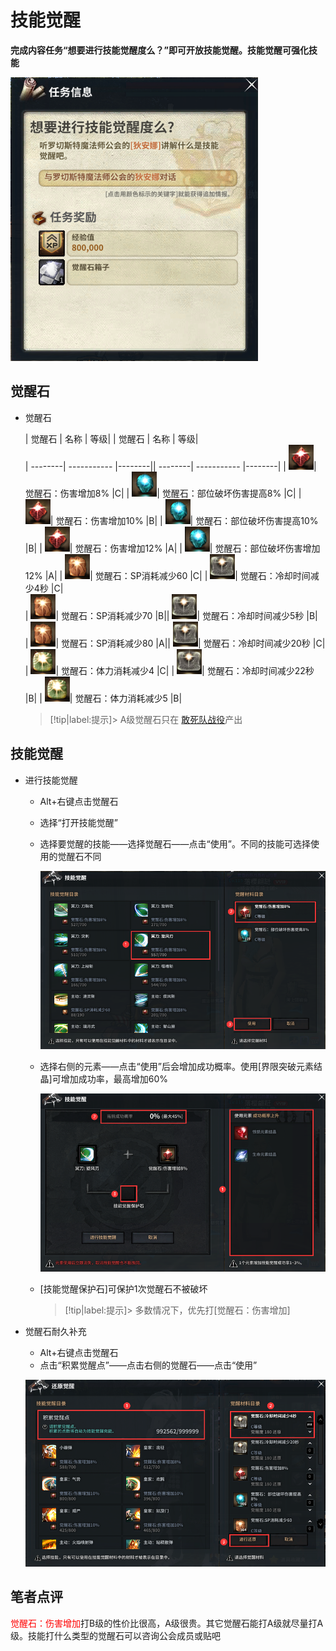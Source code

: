 # 技能觉醒
**完成内容任务“想要进行技能觉醒度么？”即可开放技能觉醒。技能觉醒可强化技能**

![Alt text](image-5.png ':size=25%')

## 觉醒石 <!-- {docsify-ignore} -->
-   觉醒石

    | 觉醒石  | 名称 | 等级|  | 觉醒石  | 名称 | 等级|   
    | --------| ----------- |--------|| --------| ----------- |--------|
    | ![Alt text](image.png)| 觉醒石：伤害增加8% |C|    | ![Alt text](image-1.png)| 觉醒石：部位破坏伤害提高8%  |C|
    | ![Alt text](image.png)| 觉醒石：伤害增加10% |B|    | ![Alt text](image-1.png)| 觉醒石：部位破坏伤害提高10%  |B|
    | ![Alt text](image.png)| 觉醒石：伤害增加12%  |A|    | ![Alt text](image-1.png)| 觉醒石：部位破坏伤害增加12%  |A|
    | ![Alt text](image-3.png)| 觉醒石：SP消耗减少60  |C|  | ![Alt text](image-2.png)| 觉醒石：冷却时间减少4秒  |C|    
    | ![Alt text](image-3.png)| 觉醒石：SP消耗减少70  |B|| ![Alt text](image-2.png)| 觉醒石：冷却时间减少5秒  |B|    
    | ![Alt text](image-3.png)| 觉醒石：SP消耗减少80  |A|| ![Alt text](image-2.png)| 觉醒石：冷却时间减少20秒  |C|       
    | ![Alt text](image-4.png)| 觉醒石：体力消耗减少4 |C|   | ![Alt text](image-2.png)| 觉醒石：冷却时间减少22秒 |B| 
    | ![Alt text](image-4.png)| 觉醒石：体力消耗减少5 |B|

    > [!tip|label:提示]> A级觉醒石只在 [敢死队战役](8dungeon/)产出

##   技能觉醒 <!-- {docsify-ignore} -->
-   进行技能觉醒
    -   Alt+右键点击觉醒石
    -   选择“打开技能觉醒”
    -   选择要觉醒的技能——选择觉醒石——点击“使用”。不同的技能可选择使用的觉醒石不同

        ![Alt text](image-6.png ':size=50%')
    -   选择右侧的元素——点击“使用”后会增加成功概率。使用[界限突破元素结晶]可增加成功率，最高增加60%

        ![Alt text](image-7.png ':size=50%')
    -   [技能觉醒保护石]可保护1次觉醒石不被破坏

        > [!tip|label:提示]> 多数情况下，优先打[觉醒石：伤害增加]

-   觉醒石耐久补充
    -   Alt+右键点击觉醒石
    -   点击“积累觉醒点”——点击右侧的觉醒石——点击“使用”

    ![Alt text](image-8.png ':size=50%')


##  笔者点评
<a style="color: red;">觉醒石：伤害增加</a>打B级的性价比很高，A级很贵。其它觉醒石能打A级就尽量打A级。技能打什么类型的觉醒石可以咨询公会成员或贴吧

